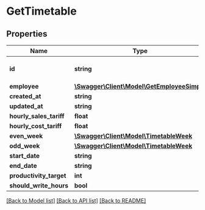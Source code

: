 # GetTimetable

## Properties

 Name                    | Type                                                                | Description                    | Notes      
-------------------------|---------------------------------------------------------------------|--------------------------------|------------
 **id**                  | **string**                                                          | employee_id, See /hrm/employee | [optional] 
 **employee**            | [**\Swagger\Client\Model\GetEmployeeSimple**](GetEmployeeSimple.md) |                                | [optional] 
 **created_at**          | **string**                                                          |                                | [optional] 
 **updated_at**          | **string**                                                          |                                | [optional] 
 **hourly_sales_tariff** | **float**                                                           |                                | [optional] 
 **hourly_cost_tariff**  | **float**                                                           |                                | [optional] 
 **even_week**           | [**\Swagger\Client\Model\TimetableWeek**](TimetableWeek.md)         |                                | [optional] 
 **odd_week**            | [**\Swagger\Client\Model\TimetableWeek**](TimetableWeek.md)         |                                | [optional] 
 **start_date**          | **string**                                                          |                                | [optional] 
 **end_date**            | **string**                                                          |                                | [optional] 
 **productivity_target** | **int**                                                             |                                | [optional] 
 **should_write_hours**  | **bool**                                                            |                                | [optional] 

[[Back to Model list]](../README.md#documentation-for-models) [[Back to API list]](../README.md#documentation-for-api-endpoints) [[Back to README]](../README.md)


